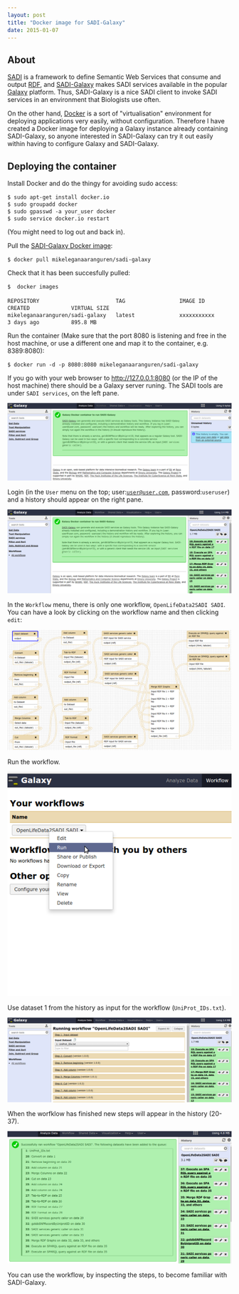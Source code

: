```yaml
---
layout: post
title: "Docker image for SADI-Galaxy"
date: 2015-01-07
---
```


<h2>About</h2>
<a href="http://sadiframework.org/content/about-sadi/">SADI</a> is a framework to define Semantic Web Services that consume and output <a href="http://www.w3.org/standards/techs/rdf">RDF</a>, and <a href="https://github.com/mikel-egana-aranguren/SADI-Galaxy">SADI-Galaxy</a> makes SADI services available in the popular <a href="http://galaxyproject.org/">Galaxy</a> platform. Thus, SADI-Galaxy is a nice SADI client to invoke SADI services in an environment that Biologists use often.

On the other hand, <a href="http://www.docker.com/whatisdocker/">Docker</a> is a sort of "virtualisation" environment for deploying applications very easily, without configuration. Therefore I have created a Docker image for deploying a Galaxy instance already containing SADI-Galaxy, so anyone interested in SADI-Galaxy can try it out easily within having to configure Galaxy and SADI-Galaxy.
<h2><a id="user-content-deploying-the-container" class="anchor" href="https://github.com/mikel-egana-aranguren/SADI-Galaxy-Docker#deploying-the-container"></a>Deploying the container</h2>
Install Docker and do the thingy for avoiding sudo access:
<pre><code>$ sudo apt-get install docker.io
$ sudo groupadd docker
$ sudo gpasswd -a your_user docker
$ sudo service docker.io restart
</code></pre>
(You might need to log out and back in).

Pull the <a href="https://registry.hub.docker.com/u/mikeleganaaranguren/sadi-galaxy">SADI-Galaxy Docker image</a>:
<pre><code>$ docker pull mikeleganaaranguren/sadi-galaxy
</code></pre>
Check that it has been succesfully pulled:
<pre><code>$  docker images

REPOSITORY                        TAG                 IMAGE ID            CREATED             VIRTUAL SIZE
mikeleganaaranguren/sadi-galaxy   latest              xxxxxxxxxxx        3 days ago          895.8 MB
</code></pre>
Run the container (Make sure that the port 8080 is listening and free in the host machine, or use a different one and map it to the container, e.g. 8389:8080):
<pre><code>$ docker run -d -p 8080:8080 mikeleganaaranguren/sadi-galaxy
</code></pre>
If you go with your web browser to <a href="http://127.0.0.1:8080/">http://127.0.0.1:8080</a> (or the IP of the host machine) there should be a Galaxy server runing. The SADI tools are under <code>SADI services</code>, on the left pane.

<a href="https://github.com/mikel-egana-aranguren/SADI-Galaxy-Docker/blob/master/galaxy_main.png" target="_blank"><img src="https://github.com/mikel-egana-aranguren/SADI-Galaxy-Docker/raw/master/galaxy_main.png" alt="Galaxy main" /></a>

Login (in the <code>User</code> menu on the top; user:<code>user@user.com</code>, password:<code>useruser</code>) and a history should appear on the right pane.

<a href="https://github.com/mikel-egana-aranguren/SADI-Galaxy-Docker/blob/master/history.png" target="_blank"><img src="https://github.com/mikel-egana-aranguren/SADI-Galaxy-Docker/raw/master/history.png" alt="Galaxy history" /></a>

In the <code>Workflow</code> menu, there is only one workflow, <code>OpenLifeData2SADI SADI</code>. You can have a look by clicking on the workflow name and then clicking <code>edit</code>:

<a href="https://github.com/mikel-egana-aranguren/SADI-Galaxy-Docker/blob/master/workflow_screen.png" target="_blank"><img src="https://github.com/mikel-egana-aranguren/SADI-Galaxy-Docker/raw/master/workflow_screen.png" alt="Galaxy workflow" /></a>

Run the workflow.

<a href="https://github.com/mikel-egana-aranguren/SADI-Galaxy-Docker/blob/master/workflow.png" target="_blank"><img src="https://github.com/mikel-egana-aranguren/SADI-Galaxy-Docker/raw/master/workflow.png" alt="Galaxy workflow" /></a>

Use dataset 1 from the history as input for the workflow (<code>UniProt_IDs.txt</code>).

<a href="https://github.com/mikel-egana-aranguren/SADI-Galaxy-Docker/blob/master/run_workflow.png" target="_blank"><img src="https://github.com/mikel-egana-aranguren/SADI-Galaxy-Docker/raw/master/run_workflow.png" alt="Galaxy run workflow" /></a>

When the worfklow has finished new steps will appear in the history (20-37).

<a href="https://github.com/mikel-egana-aranguren/SADI-Galaxy-Docker/blob/master/workflow_done.png" target="_blank"><img src="https://github.com/mikel-egana-aranguren/SADI-Galaxy-Docker/raw/master/workflow_done.png" alt="Galaxy workflow done" /></a>

You can use the workflow, by inspecting the steps, to become familiar with SADI-Galaxy.
